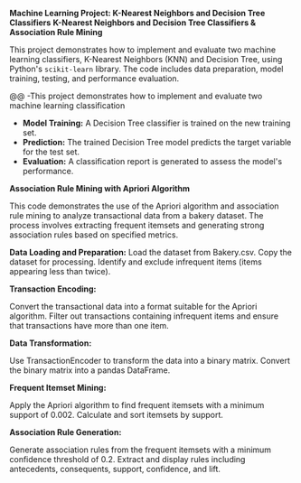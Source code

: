 **Machine Learning Project: K-Nearest Neighbors and Decision Tree Classifiers**
**K-Nearest Neighbors and Decision Tree Classifiers & Association Rule Mining**

This project demonstrates how to implement and evaluate two machine learning classifiers, K-Nearest Neighbors (KNN) and Decision Tree, using Python's `scikit-learn` library. The code includes data preparation, model training, testing, and performance evaluation.

@@ -This project demonstrates how to implement and evaluate two machine learning classification
   - **Model Training:** A Decision Tree classifier is trained on the new training set.
   - **Prediction:** The trained Decision Tree model predicts the target variable for the test set.
   - **Evaluation:** A classification report is generated to assess the model's performance.

**Association Rule Mining with Apriori Algorithm**

This code demonstrates the use of the Apriori algorithm and association rule mining to analyze transactional data from a bakery dataset. The process involves extracting frequent itemsets and generating strong association rules based on specified metrics.

**Data Loading and Preparation:**
Load the dataset from Bakery.csv.
Copy the dataset for processing.
Identify and exclude infrequent items (items appearing less than twice).

**Transaction Encoding:**

Convert the transactional data into a format suitable for the Apriori algorithm.
Filter out transactions containing infrequent items and ensure that transactions have more than one item.

**Data Transformation:**

Use TransactionEncoder to transform the data into a binary matrix.
Convert the binary matrix into a pandas DataFrame.

**Frequent Itemset Mining:**

Apply the Apriori algorithm to find frequent itemsets with a minimum support of 0.002.
Calculate and sort itemsets by support.

**Association Rule Generation:**

Generate association rules from the frequent itemsets with a minimum confidence threshold of 0.2.
Extract and display rules including antecedents, consequents, support, confidence, and lift.
